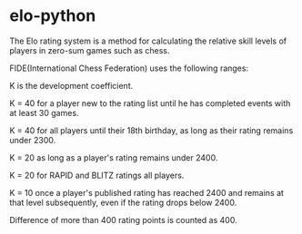# elo-python
The Elo rating system is a method for calculating the relative skill levels of players in zero-sum games such as chess.

FIDE(International Chess Federation) uses the following ranges:

K is the development coefficient.

K = 40 for a player new to the rating list until he has completed events with at least 30 games.

K = 40 for all players until their 18th birthday, as long as their rating remains under 2300.

K = 20 as long as a player's rating remains under 2400.

K = 20 for RAPID and BLITZ ratings all players.

K = 10 once a player's published rating has reached 2400 and remains at that level subsequently, even if the rating drops below 2400.

Difference of more than 400 rating points is counted as 400.
